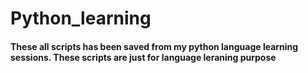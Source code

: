 # Python_learning

#### These all scripts has been saved from my python language learning sessions. These scripts are just for language leraning purpose
